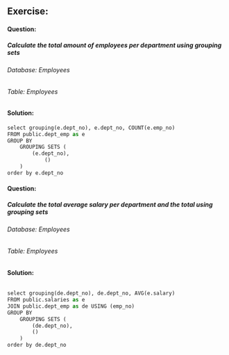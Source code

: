 ## Exercise:

#### Question:

##### Calculate the total amount of employees per department using grouping sets
###### Database: Employees
###### Table: Employees

#### Solution:


```python
select grouping(e.dept_no), e.dept_no, COUNT(e.emp_no)
FROM public.dept_emp as e
GROUP BY
	GROUPING SETS (
		(e.dept_no),
     		()
	)
order by e.dept_no
```


#### Question:

##### Calculate the total average salary per department and the total using grouping sets
###### Database: Employees
###### Table: Employees

#### Solution:
```python

select grouping(de.dept_no), de.dept_no, AVG(e.salary)
FROM public.salaries as e
JOIN public.dept_emp as de USING (emp_no)
GROUP BY
	GROUPING SETS (
		(de.dept_no),
     	()
	)
order by de.dept_no
```